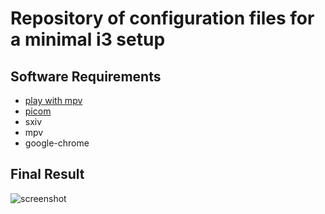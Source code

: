 # Repository of configuration files for a minimal i3 setup
## Software Requirements
- [play with mpv](https://github.com/Thann/play-with-mpv)
- [picom](https://github.com/yshui/picom)
- sxiv
- mpv
- google-chrome
## Final Result
![screenshot](/home/mattia/Pictures/Screenshots/2022-08-02_16:06.png)
